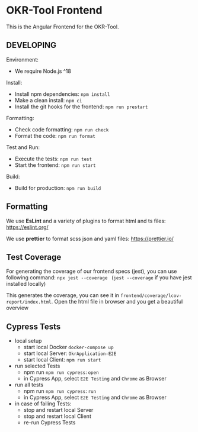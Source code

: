 # OKR-Tool Frontend

This is the Angular Frontend for the OKR-Tool.

## DEVELOPING

Environment:

- We require Node.js ^18

Install:

- Install npm dependencies: `npm install`
- Make a clean install: `npm ci`
- Install the git hooks for the frontend: `npm run prestart`

Formatting:

- Check code formatting: `npm run check`
- Format the code: `npm run format`

Test and Run:

- Execute the tests: `npm run test`
- Start the frontend: `npm run start`

Build:

- Build for production: `npm run build`

## Formatting

We use **EsLint** and a variety of plugins to format html and ts files:
https://eslint.org/

We use **prettier** to format scss json and yaml files:
https://prettier.io/

## Test Coverage

For generating the coverage of our frontend specs (jest), you can use following command:
`npx jest --coverage ` (`jest --coverage` if you have jest installed locally)

This generates the coverage, you can see it in `frontend/coverage/lcov-report/index.html`.
Open the html file in browser and you get a beautiful overview

## Cypress Tests

- local setup
  - start local Docker `docker-compose up`
  - start local Server: `OkrApplication-E2E`
  - start local Client: `npm run start`
- run selected Tests
  - npm run `npm run cypress:open`
  - in Cypress App, select `E2E Testing` and `Chrome` as Browser
- run all tests
  - npm run `npm run cypress:run`
  - in Cypress App, select `E2E Testing` and `Chrome` as Browser
- in case of failing Tests:
  - stop and restart local Server
  - stop and restart local Client
  - re-run Cypress Tests
